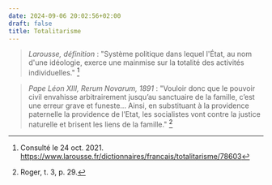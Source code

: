 ```yaml
---
date: 2024-09-06 20:02:56+02:00
draft: false
title: Totalitarisme
---
```





> *Larousse, définition* : "Système politique dans lequel l'État, au nom d'une idéologie, exerce une mainmise sur la totalité des activités individuelles." [^1]

[^1]: Consulté le 24 oct. 2021. https://www.larousse.fr/dictionnaires/francais/totalitarisme/78603

> *Pape Léon XIII, Rerum Novarum, 1891* : "Vouloir donc que le pouvoir civil envahisse arbitrairement jusqu’au sanctuaire de la famille, c’est une erreur grave et funeste... Ainsi, en substituant à la providence paternelle la providence de l’Etat, les socialistes vont contre la justice naturelle et brisent les liens de la famille." [^2]

[^2]: Roger, t. 3, p. 29. 



